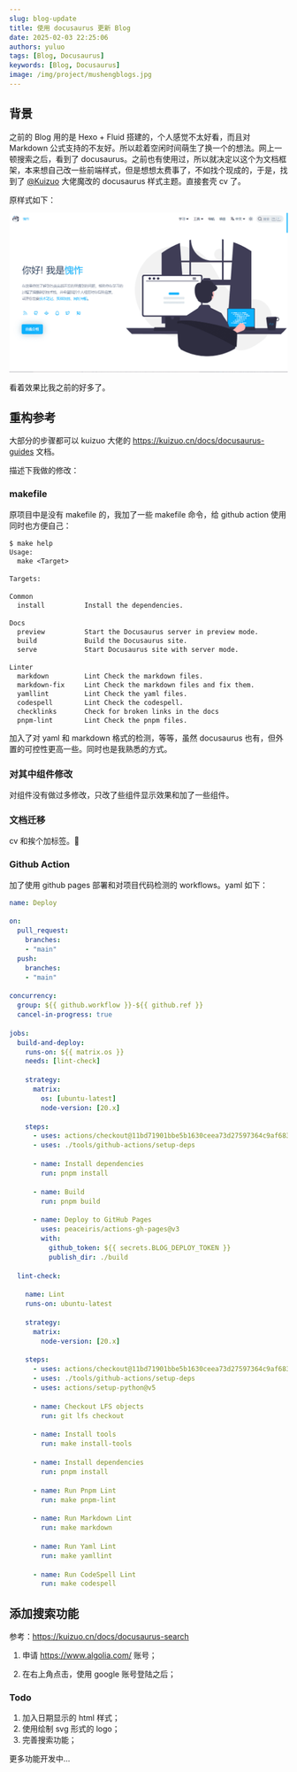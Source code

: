 ```yaml
---
slug: blog-update
title: 使用 docusaurus 更新 Blog
date: 2025-02-03 22:25:06
authors: yuluo
tags: [Blog, Docusaurus]
keywords: [Blog, Docusaurus]
image: /img/project/mushengblogs.jpg
---
```


<!-- truncate -->

## 背景

之前的 Blog 用的是 Hexo + Fluid 搭建的，个人感觉不太好看，而且对 Markdown 公式支持的不友好。所以趁着空闲时间萌生了换一个的想法。网上一顿搜索之后，看到了 docusaurus。之前也有使用过，所以就决定以这个为文档框架，本来想自己改一些前端样式，但是想想太费事了，不如找个现成的，于是，找到了 [@Kuizuo](https://github.com/kuizuo) 大佬魔改的 docusaurus 样式主题。直接套壳 cv 了。

原样式如下：

![kuizuo blog](/img/blog/blog.png)

看着效果比我之前的好多了。

## 重构参考

大部分的步骤都可以 kuizuo 大佬的 https://kuizuo.cn/docs/docusaurus-guides 文档。

描述下我做的修改：

### makefile

原项目中是没有 makefile 的，我加了一些 makefile 命令，给 github action 使用同时也方便自己：

```shell
$ make help
Usage:
  make <Target> 

Targets:

Common
  install          Install the dependencies.

Docs
  preview          Start the Docusaurus server in preview mode.
  build            Build the Docusaurus site.
  serve            Start Docusaurus site with server mode.

Linter
  markdown         Lint Check the markdown files.
  markdown-fix     Lint Check the markdown files and fix them.
  yamllint         Lint Check the yaml files.
  codespell        Lint Check the codespell.
  checklinks       Check for broken links in the docs
  pnpm-lint        Lint Check the pnpm files.
```

加入了对 yaml 和 markdown 格式的检测，等等，虽然 docusaurus 也有，但外置的可控性更高一些。同时也是我熟悉的方式。

### 对其中组件修改

对组件没有做过多修改，只改了些组件显示效果和加了一些组件。

### 文档迁移

cv 和挨个加标签。🤣

### Github Action

加了使用 github pages 部署和对项目代码检测的 workflows。yaml 如下：

```yaml
name: Deploy

on:
  pull_request:
    branches:
    - "main"
  push:
    branches:
    - "main"

concurrency:
  group: ${{ github.workflow }}-${{ github.ref }}
  cancel-in-progress: true

jobs:
  build-and-deploy:
    runs-on: ${{ matrix.os }}
    needs: [lint-check]

    strategy:
      matrix:
        os: [ubuntu-latest]
        node-version: [20.x]

    steps:
      - uses: actions/checkout@11bd71901bbe5b1630ceea73d27597364c9af683  # v4.2.2
      - uses: ./tools/github-actions/setup-deps

      - name: Install dependencies
        run: pnpm install

      - name: Build
        run: pnpm build

      - name: Deploy to GitHub Pages
        uses: peaceiris/actions-gh-pages@v3
        with:
          github_token: ${{ secrets.BLOG_DEPLOY_TOKEN }}
          publish_dir: ./build

  lint-check:

    name: Lint
    runs-on: ubuntu-latest

    strategy:
      matrix:
        node-version: [20.x]
        
    steps:
      - uses: actions/checkout@11bd71901bbe5b1630ceea73d27597364c9af683  # v4.2.2
      - uses: ./tools/github-actions/setup-deps
      - uses: actions/setup-python@v5

      - name: Checkout LFS objects
        run: git lfs checkout

      - name: Install tools
        run: make install-tools

      - name: Install dependencies
        run: pnpm install

      - name: Run Pnpm Lint
        run: make pnpm-lint
        
      - name: Run Markdown Lint
        run: make markdown
      
      - name: Run Yaml Lint
        run: make yamllint

      - name: Run CodeSpell Lint
        run: make codespell
```

## 添加搜索功能

参考：https://kuizuo.cn/docs/docusaurus-search

1. 申请 https://www.algolia.com/ 账号；

2. 在右上角点击，使用 google 账号登陆之后；

### Todo

1. 加入日期显示的 html 样式；
2. 使用绘制 svg 形式的 logo；
3. 完善搜索功能；

更多功能开发中...

